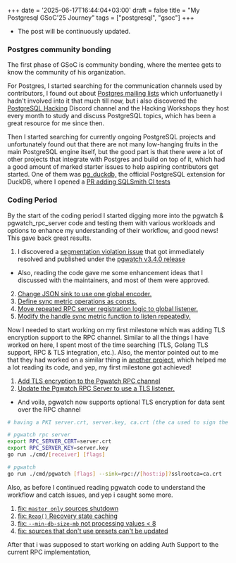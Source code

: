 +++
date = '2025-06-17T16:44:04+03:00'
draft = false
title = "My Postgresql GSoC'25 Journey"
tags = ["postgresql", "gsoc"]
+++

- The post will be continuously updated. 

### Postgres community bonding

The first phase of GSoC is community bonding, where the mentee gets to know the community of his organization.

For Postgres, I started searching for the communication channels used by contributors, I found out about [Postgres mailing lists](https://www.postgresql.org/list/) which unfortuanetly i hadn't involved into it that much till now, but i also discovered the [PostgreSQL Hacking](https://discord.gg/GavkM38HNX) Discord channel and the Hacking Workshops they host every month to study and discuss PostgreSQL topics, which has been a great resource for me since then.

Then I started searching for currently ongoing PostgreSQL projects and unfortunately found out that there are not many low-hanging fruits in the main PostgreSQL engine itself, but the good part is that there were a lot of other projects that integrate with Postgres and build on top of it, which had a good amount of marked starter issues to help aspiring contributors get started. One of them was [pg_duckdb,](https://github.com/duckdb/pg_duckdb) the official PostgreSQL extension for DuckDB, where I opened a [PR adding SQLSmith CI tests](https://github.com/duckdb/pg_duckdb/pull/812)

### Coding Period

By the start of the coding period I started digging more into the pgwatch & pgwatch_rpc_server code and testing them with various workloads and options to enhance my understanding of their workflow, and good news! This gave back great results. 

1. I discovered a [segmentation violation issue](https://github.com/cybertec-postgresql/pgwatch/issues/766) that got immediately resolved and published under the [pgwatch v3.4.0 release](https://github.com/cybertec-postgresql/pgwatch/releases/tag/v3.4.0) 

- Also, reading the code gave me some enhancement ideas that I discussed with the maintainers, and most of them were approved. 
2. [Change JSON sink to use one global encoder.](https://github.com/cybertec-postgresql/pgwatch/pull/772) 
3. [Define sync metric operations as consts.](https://github.com/cybertec-postgresql/pgwatch/pull/781)
4. [Move repeated RPC server registration logic to global listener.](https://github.com/destrex271/pgwatch3_rpc_server/pull/58)
5. [Modify the handle sync metric function to listen repeatedly.](https://github.com/destrex271/pgwatch3_rpc_server/pull/56) 


Now I needed to start working on my first milestone which was adding TLS encryption support to the RPC channel. Similar to all the things I have worked on here, I spent most of the time searching (TLS, Golang TLS support, RPC & TLS integration, etc.). Also, the mentor pointed out to me that they had worked on a similar thing in [another project,](https://github.com/cybertec-postgresql/vip-manager/blob/master/checker/etcd_leader_checker.go) which helped me a lot reading its code, and yep, my first milestone got achieved!

1. [Add TLS encryption to the Pgwatch RPC channel](https://github.com/cybertec-postgresql/pgwatch/pull/796)
2. [Update the Pgwatch RPC Server to use a TLS listener.](https://github.com/destrex271/pgwatch3_rpc_server/pull/64)

- And voila, pgwatch now supports optional TLS encryption for data sent over the RPC channel

```bash
# having a PKI server.crt, server.key, ca.crt (the ca used to sign the first 2)

# pgwatch rpc server
export RPC_SERVER_CERT=server.crt
export RPC_SERVER_KEY=server.key
go run ./cmd/[receiver] [flags]

# pgwatch
go run ./cmd/pgwatch [flags] --sink=rpc://[host:ip]?sslrootca=ca.crt 
```

Also, as before I continued reading pgwatch code to understand the workflow and catch issues, and yep i caught some more.

1. [fix: `master only` sources shutdown](https://github.com/cybertec-postgresql/pgwatch/pull/813)
2. [fix: `Reap()` Recovery state caching](https://github.com/cybertec-postgresql/pgwatch/pull/815)
3. [fix: `--min-db-size-mb` not processing values < 8](https://github.com/cybertec-postgresql/pgwatch/pull/818)
4. [fix: sources that don't use presets can't be updated](https://github.com/cybertec-postgresql/pgwatch/pull/831)

After that i was supposed to start working on adding Auth Support to the current RPC implementation, 